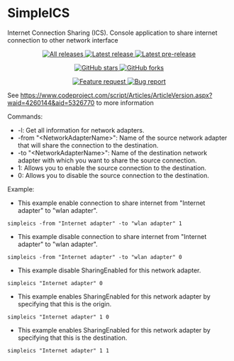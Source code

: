 # SimpleICS
Internet Connection Sharing (ICS). Console application to share internet connection to other network interface

<div align="center">
<p>
    <a href="https://github.com/gsirettito/SimpleICS/releases" target="_blank">
      <img alt="All releases" src="https://img.shields.io/github/downloads/gsirettito/NetworkToolBox/total.svg?style=for-the-badge&logo=github" />
    </a>
    <a href="https://github.com/gsirettito/SimpleICS/releases/latest" target="_blank">
      <img alt="Latest release" src="https://img.shields.io/github/downloads/gsirettito/NetworkToolBox/latest/total.svg?style=for-the-badge&logo=github" />
    </a>
    <a href="https://github.com/gsirettito/SimpleICS/releases" target="_blank">
      <img alt="Latest pre-release" src="https://img.shields.io/github/downloads-pre/gsirettito/NetworkToolBox/latest/total.svg?label=downloads%40pre-release&style=for-the-badge&logo=github" />
    </a>
  </p>
  <p>
    <a href="https://github.com/gsirettito/SimpleICS/stargazers" target="_blank">
      <img alt="GitHub stars" src="https://img.shields.io/github/stars/gsirettito/NetworkToolBox.svg?style=for-the-badge&logo=github" />
    </a>
    <a href="https://github.com/gsirettito/SimpleICS/network" target="_blank">
      <img alt="GitHub forks" src="https://img.shields.io/github/forks/gsirettito/NetworkToolBox.svg?style=for-the-badge&logo=github" />
    </a>
  </p>
  <p>
    <a href="https://github.com/gsirettito/SimpleICS/issues/new?labels=Feature-Request&template=Feature_request.md">
      <img alt="Feature request" src="https://img.shields.io/badge/github-feature_request-green.svg?style=for-the-badge&logo=github" />
    </a>
    <a href="https://github.com/gsirettito/SimpleICS/issues/new?labels=Issue&template=Bug_report.md">
      <img alt="Bug report" src="https://img.shields.io/badge/github-bug_report-red.svg?style=for-the-badge&logo=github" />
    </a>
  </p>
</div>

See https://www.codeproject.com/script/Articles/ArticleVersion.aspx?waid=4260144&aid=5326770 to more information

Commands:
- -l:                              Get all information for network adapters.
- -from "\<NetworkAdapterName>":   Name of the source network adapter that will share the connection to the destination.
- -to "\<NetworkAdapterName>":     Name of the destination network adapter with which you want to share the source connection.
- 1:                               Allows you to enable the source connection to the destination.
- 0:                               Allows you to disable the source connection to the destination.
  
  
Example:
  * This example enable connection to share internet from "Internet adapter" to "wlan adapter".
    
  `simpleics -from "Internet adapter" -to "wlan adapter" 1`
  * This example disable connection to share internet from "Internet adapter" to "wlan adapter".
    
  `simpleics -from "Internet adapter" -to "wlan adapter" 0`
  * This example disable SharingEnabled for this network adapter.
    
  `simpleics "Internet adapter" 0`
  * This example enables SharingEnabled for this network adapter by specifying that this is the origin.
    
  `simpleics "Internet adapter" 1 0`
  * This example enables SharingEnabled for this network adapter by specifying that this is the destination.
    
  `simpleics "Internet adapter" 1 1`
